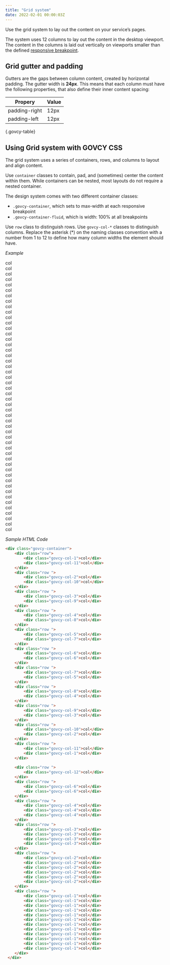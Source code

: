 ```yaml
---
title: "Grid system"
date: 2022-02-01 00:00:03Z
--- 
```


Use the grid system to lay out the content on your service’s pages.


The system uses 12 columns to lay out the content in the desktop viewport. The content in the columns is laid out vertically on viewports smaller than the defined [responsive breakpoint](../page_templates/#responsive-breakpoint). 

## Grid gutter and padding
Gutters are the gaps between column content, created by horizontal padding. The gutter width is **24px**. This means that each column must have the following properties, that also define their  inner content spacing:

|Propery       |Value |
|--------------|------|
|padding-right | 12px |
|padding-left  | 12px |

{.govcy-table}

## Using Grid system with GOVCY CSS

The grid system uses a series of containers, rows, and columns to layout and align content.

Use `container` classes to contain, pad, and (sometimes) center the content within them. While containers can be nested, most layouts do not require a nested container.

The design system comes with two different container classes:
- `.govcy-container`, which sets to max-width at each responsive breakpoint
- `.govcy-container-fluid`, which is width: 100% at all breakpoints

Use `row` class to distinguish rows.
Use `govcy-col-*` classes to distinguish columns. Replace the asterisk (*) on the naming classes convention with a number from 1 to 12 to define how many column widths the element should have.

*Example*
<div class="govcy-container govcy-p-4 govcy-bg-info govcy-mb-4">
        <div class="row govcy-mb-2">
            <div class="govcy-col-1 govcy-bg-light govcy-br-primary govcy-br-1">col</div>
            <div class="govcy-col-11 govcy-bg-light govcy-br-primary govcy-br-1">col</div>
        </div>
        <div class="row govcy-mb-2">
            <div class="govcy-col-2 govcy-bg-light govcy-br-primary govcy-br-1">col</div>
            <div class="govcy-col-10 govcy-bg-light govcy-br-primary govcy-br-1">col</div>
        </div>
        <div class="row govcy-mb-2">
            <div class="govcy-col-3 govcy-bg-light govcy-br-primary govcy-br-1">col</div>
            <div class="govcy-col-9 govcy-bg-light govcy-br-primary govcy-br-1">col</div>
        </div>
        <div class="row govcy-mb-2">
            <div class="govcy-col-4 govcy-bg-light govcy-br-primary govcy-br-1">col</div>
            <div class="govcy-col-8 govcy-bg-light govcy-br-primary govcy-br-1">col</div>
        </div>
        <div class="row govcy-mb-2">
            <div class="govcy-col-5 govcy-bg-light govcy-br-primary govcy-br-1">col</div>
            <div class="govcy-col-7 govcy-bg-light govcy-br-primary govcy-br-1">col</div>
        </div>
        <div class="row govcy-mb-2">
            <div class="govcy-col-6 govcy-bg-light govcy-br-primary govcy-br-1">col</div>
            <div class="govcy-col-6 govcy-bg-light govcy-br-primary govcy-br-1">col</div>
        </div>
        <div class="row govcy-mb-2">
            <div class="govcy-col-7 govcy-bg-light govcy-br-primary govcy-br-1">col</div>
            <div class="govcy-col-5 govcy-bg-light govcy-br-primary govcy-br-1">col</div>
        </div>
        <div class="row govcy-mb-2">
            <div class="govcy-col-8 govcy-bg-light govcy-br-primary govcy-br-1">col</div>
            <div class="govcy-col-4 govcy-bg-light govcy-br-primary govcy-br-1">col</div>
        </div>
        <div class="row govcy-mb-2">
            <div class="govcy-col-9 govcy-bg-light govcy-br-primary govcy-br-1">col</div>
            <div class="govcy-col-3 govcy-bg-light govcy-br-primary govcy-br-1">col</div>
        </div>
        <div class="row govcy-mb-2">
            <div class="govcy-col-10 govcy-bg-light govcy-br-primary govcy-br-1">col</div>
            <div class="govcy-col-2 govcy-bg-light govcy-br-primary govcy-br-1">col</div>
        </div>
        <div class="row govcy-mb-2">
            <div class="govcy-col-11 govcy-bg-light govcy-br-primary govcy-br-1">col</div>
            <div class="govcy-col-1 govcy-bg-light govcy-br-primary govcy-br-1">col</div>
        </div>
        <div class="row govcy-mb-2">
            <div class="govcy-col-12 govcy-bg-light govcy-br-primary govcy-br-1">col</div>
        </div>
        <div class="row govcy-mb-2">
            <div class="govcy-col-6 govcy-bg-light govcy-br-primary govcy-br-1">col</div>
            <div class="govcy-col-6 govcy-bg-light govcy-br-primary govcy-br-1">col</div>
        </div>
        <div class="row govcy-mb-2">
            <div class="govcy-col-4 govcy-bg-light govcy-br-primary govcy-br-1">col</div>
            <div class="govcy-col-4 govcy-bg-light govcy-br-primary govcy-br-1">col</div>
            <div class="govcy-col-4 govcy-bg-light govcy-br-primary govcy-br-1">col</div>
        </div>
        <div class="row govcy-mb-2">
            <div class="govcy-col-3 govcy-bg-light govcy-br-primary govcy-br-1">col</div>
            <div class="govcy-col-3 govcy-bg-light govcy-br-primary govcy-br-1">col</div>
            <div class="govcy-col-3 govcy-bg-light govcy-br-primary govcy-br-1">col</div>
            <div class="govcy-col-3 govcy-bg-light govcy-br-primary govcy-br-1">col</div>
        </div>
        <div class="row govcy-mb-2">
            <div class="govcy-col-2 govcy-bg-light govcy-br-primary govcy-br-1">col</div>
            <div class="govcy-col-2 govcy-bg-light govcy-br-primary govcy-br-1">col</div>
            <div class="govcy-col-2 govcy-bg-light govcy-br-primary govcy-br-1">col</div>
            <div class="govcy-col-2 govcy-bg-light govcy-br-primary govcy-br-1">col</div>
            <div class="govcy-col-2 govcy-bg-light govcy-br-primary govcy-br-1">col</div>
            <div class="govcy-col-2 govcy-bg-light govcy-br-primary govcy-br-1">col</div>
        </div>
        <div class="row govcy-mb-2">
            <div class="govcy-col-1 govcy-bg-light govcy-br-primary govcy-br-1">col</div>
            <div class="govcy-col-1 govcy-bg-light govcy-br-primary govcy-br-1">col</div>
            <div class="govcy-col-1 govcy-bg-light govcy-br-primary govcy-br-1">col</div>
            <div class="govcy-col-1 govcy-bg-light govcy-br-primary govcy-br-1">col</div>
            <div class="govcy-col-1 govcy-bg-light govcy-br-primary govcy-br-1">col</div>
            <div class="govcy-col-1 govcy-bg-light govcy-br-primary govcy-br-1">col</div>
            <div class="govcy-col-1 govcy-bg-light govcy-br-primary govcy-br-1">col</div>
            <div class="govcy-col-1 govcy-bg-light govcy-br-primary govcy-br-1">col</div>
            <div class="govcy-col-1 govcy-bg-light govcy-br-primary govcy-br-1">col</div>
            <div class="govcy-col-1 govcy-bg-light govcy-br-primary govcy-br-1">col</div>
            <div class="govcy-col-1 govcy-bg-light govcy-br-primary govcy-br-1">col</div>
            <div class="govcy-col-1 govcy-bg-light govcy-br-primary govcy-br-1">col</div>
        </div>
    </div>

*Sample HTML Code*

```html
<div class="govcy-container">
    <div class="row">
        <div class="govcy-col-1">col</div>
        <div class="govcy-col-11">col</div>
    </div>
    <div class="row ">
        <div class="govcy-col-2">col</div>
        <div class="govcy-col-10">col</div>
    </div>
    <div class="row ">
        <div class="govcy-col-3">col</div>
        <div class="govcy-col-9">col</div>
    </div>
    <div class="row ">
        <div class="govcy-col-4">col</div>
        <div class="govcy-col-8">col</div>
    </div>
    <div class="row ">
        <div class="govcy-col-5">col</div>
        <div class="govcy-col-7">col</div>
    </div>
    <div class="row ">
        <div class="govcy-col-6">col</div>
        <div class="govcy-col-6">col</div>
    </div>
    <div class="row ">
        <div class="govcy-col-7">col</div>
        <div class="govcy-col-5">col</div>
    </div>
    <div class="row ">
        <div class="govcy-col-8">col</div>
        <div class="govcy-col-4">col</div>
    </div>
    <div class="row ">
        <div class="govcy-col-9">col</div>
        <div class="govcy-col-3">col</div>
    </div>
    <div class="row ">
        <div class="govcy-col-10">col</div>
        <div class="govcy-col-2">col</div>
    </div>
    <div class="row ">
        <div class="govcy-col-11">col</div>
        <div class="govcy-col-1">col</div>
    </div>
   
    <div class="row ">
        <div class="govcy-col-12">col</div>
    </div>
    <div class="row ">
        <div class="govcy-col-6">col</div>
        <div class="govcy-col-6">col</div>
    </div>
    <div class="row ">
        <div class="govcy-col-4">col</div>
        <div class="govcy-col-4">col</div>
        <div class="govcy-col-4">col</div>
    </div>
    <div class="row ">
        <div class="govcy-col-3">col</div>
        <div class="govcy-col-3">col</div>
        <div class="govcy-col-3">col</div>
        <div class="govcy-col-3">col</div>
    </div>
    <div class="row ">
        <div class="govcy-col-2">col</div>
        <div class="govcy-col-2">col</div>
        <div class="govcy-col-2">col</div>
        <div class="govcy-col-2">col</div>
        <div class="govcy-col-2">col</div>
        <div class="govcy-col-2">col</div>
    </div>
    <div class="row ">
        <div class="govcy-col-1">col</div>
        <div class="govcy-col-1">col</div>
        <div class="govcy-col-1">col</div>
        <div class="govcy-col-1">col</div>
        <div class="govcy-col-1">col</div>
        <div class="govcy-col-1">col</div>
        <div class="govcy-col-1">col</div>
        <div class="govcy-col-1">col</div>
        <div class="govcy-col-1">col</div>
        <div class="govcy-col-1">col</div>
        <div class="govcy-col-1">col</div>
        <div class="govcy-col-1">col</div>
    </div>
 </div>
```